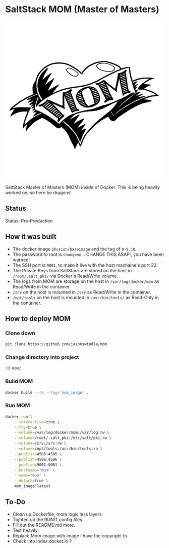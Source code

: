 # SaltStack MOM (Master of Masters)


![image](./.gitmedia/mom.jpg)

SaltStack Master of Masters (MOM) inside of Docker.  This is being heavily worked on, so here be dragons!

## Status

Status: Pre-Production

## How it was built

* The docker image `phusion/baseimage` and the tag of `0.9.10`.
* The password to root is `changeme`... CHANGE THIS ASAP!, you have been warned!
* The SSH port is `9001`, to make it live with the host machaine's port 22.
* The Private Keys from SaltStack are stored on the host in `/root/.salt_pki/` via Docker's Read/Write volume.
* The logs from MOM are storage on the host in `/var/log/docker/mom` as Read/Write in the container.
* `/srv` on the host is mounted in `/srv` as Read/Write in the container.
* `/opt/tools` on the host is mounted in `/usr/bin/tools/` as Read-Only in the container.

## How to deploy MOM

### Clone down

```bash
git clone https://github.com/jasonswindle/mom
```

### Change directory into project

```bash
cd mom/
```

### Build MOM

```bash
docker build --rm --tag='mom_image' .
```

### Run MOM

```bash
docker run \
    --interactive=true \
    --tty=true \
    --volume=/var/log/docker/mom:/var/log:rw \
    --volume=/root/.salt_pki:/etc/salt/pki:rw \
    --volume=/srv:/srv:rw \
    --volume=/opt/tools:/usr/bin/tools:ro \
    --publish=4505:4505 \
    --publish=4506:4506 \
    --publish=9001:9001 \
    --hostname="mom" \
    --name="mom" \
    --detach=true \
    mom_image:latest
```

## To-Do

* Clean up Dockerfile; more logic less layers.
* Tighten up the RUNIT config files.
* Fill out the README.md more.
* Test heavily.
* Replace Mom image with image I have the copyright to.
* Check into index.docker.io ?
